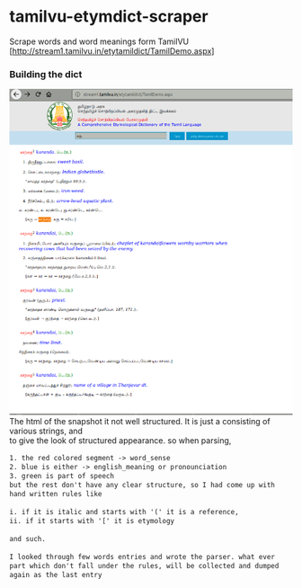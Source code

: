 # tamilvu-etymdict-scraper
Scrape words and word meanings form TamilVU [http://stream1.tamilvu.in/etytamildict/TamilDemo.aspx]


### Building the dict
![Snapshot of word entry Karandai](/images/snap-karandai.png)
     The html of the snapshot it not well structured. It is just a <span> consisting of various strings, <font> and <br> to give the look of structured appearance. so when parsing,

    1. the red colored segment -> word_sense
    2. blue is either -> english_meaning or pronounciation
    3. green is part of speech
    but the rest don't have any clear structure, so I had come up with hand written rules like

    i. if it is italic and starts with '(' it is a reference,
    ii. if it starts with '[' it is etymology

    and such.

    I looked through few words entries and wrote the parser. what ever part which don't fall under the rules, will be collected and dumped again as the last entry 
